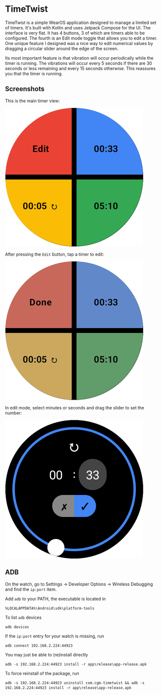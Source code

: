 # TimeTwist

TimeTwist is a simple WearOS application designed to manage a limited set of timers. It's built with Kotlin and uses Jetpack Compose for the UI. The interface is very flat. It has 4 buttons, 3 of which are timers able to be configured. The fourth is an Edit mode toggle that allows you to edit a timer. One unique feature I designed was a nice way to edit numerical values by dragging a circular slider around the edge of the screen.

Its most important feature is that vibration will occur periodically while the timer is running. The vibrations will occur every 5 seconds if there are 30 seconds or less remaining and every 15 seconds otherwise. This reassures you that the timer is running. 

## Screenshots

This is the main timer view:

![Main Screen](screenshots/01_main.png)

After pressing the `Edit` button, tap a timer to edit:

![Select Timer To Edit](screenshots/02_edit.png)

In edit mode, select minutes or seconds and drag the slider to set the number:

![Set Time](screenshots/03_edit.png)


## ADB

On the watch, go to Settings -> Developer Options -> Wireless Debugging and find the `ip:port` item.

Add `adb` to your PATH, the executable is located in
```
%LOCALAPPDATA%\Android\sdk\platform-tools
```

To list `adb` devices
```
adb devices
```

If the `ip:port` entry for your watch is missing, run
```
adb connect 192.168.2.224:44923 
```

You may just be able to (re)install directly
```
adb -s 192.168.2.224:44923 install -r app\release\app-release.apk
```

To force reinstall of the package, run
```
adb -s 192.168.2.224:44923 uninstall com.cgm.timetwist && adb -s 192.168.2.224:44923 install -r app\release\app-release.apk
```
